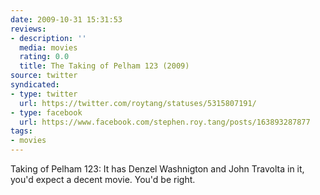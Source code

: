 ```yaml
---
date: 2009-10-31 15:31:53
reviews:
- description: ''
  media: movies
  rating: 0.0
  title: The Taking of Pelham 123 (2009)
source: twitter
syndicated:
- type: twitter
  url: https://twitter.com/roytang/statuses/5315807191/
- type: facebook
  url: https://www.facebook.com/stephen.roy.tang/posts/163893287877
tags:
- movies
---
```


Taking of Pelham 123: It has Denzel Washnigton and John Travolta in it, you'd expect a decent movie. You'd be right.
